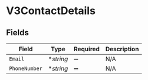 # V3ContactDetails


## Fields

| Field              | Type               | Required           | Description        |
| ------------------ | ------------------ | ------------------ | ------------------ |
| `Email`            | **string*          | :heavy_minus_sign: | N/A                |
| `PhoneNumber`      | **string*          | :heavy_minus_sign: | N/A                |